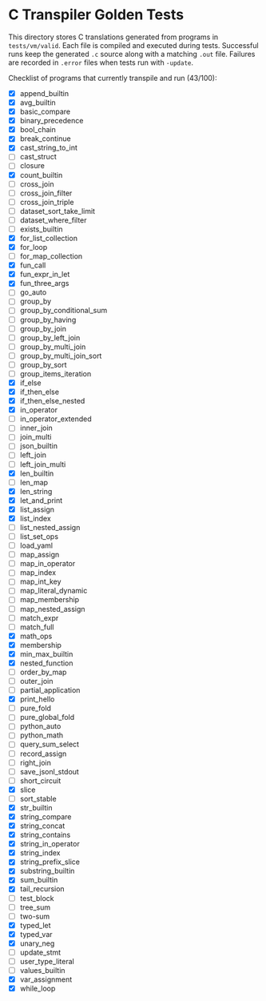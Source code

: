 # C Transpiler Golden Tests

This directory stores C translations generated from programs in `tests/vm/valid`. Each file is compiled and executed during tests. Successful runs keep the generated `.c` source along with a matching `.out` file. Failures are recorded in `.error` files when tests run with `-update`.

Checklist of programs that currently transpile and run (43/100):
- [x] append_builtin
- [x] avg_builtin
- [x] basic_compare
- [x] binary_precedence
- [x] bool_chain
- [x] break_continue
- [x] cast_string_to_int
- [ ] cast_struct
- [ ] closure
- [x] count_builtin
- [ ] cross_join
- [ ] cross_join_filter
- [ ] cross_join_triple
- [ ] dataset_sort_take_limit
- [ ] dataset_where_filter
- [ ] exists_builtin
- [x] for_list_collection
- [x] for_loop
- [ ] for_map_collection
- [x] fun_call
- [x] fun_expr_in_let
- [x] fun_three_args
- [ ] go_auto
- [ ] group_by
- [ ] group_by_conditional_sum
- [ ] group_by_having
- [ ] group_by_join
- [ ] group_by_left_join
- [ ] group_by_multi_join
- [ ] group_by_multi_join_sort
- [ ] group_by_sort
- [ ] group_items_iteration
- [x] if_else
- [x] if_then_else
- [x] if_then_else_nested
- [x] in_operator
- [ ] in_operator_extended
- [ ] inner_join
- [ ] join_multi
- [ ] json_builtin
- [ ] left_join
- [ ] left_join_multi
- [x] len_builtin
- [ ] len_map
- [x] len_string
- [x] let_and_print
- [x] list_assign
- [x] list_index
- [ ] list_nested_assign
- [ ] list_set_ops
- [ ] load_yaml
- [ ] map_assign
- [ ] map_in_operator
- [ ] map_index
- [ ] map_int_key
- [ ] map_literal_dynamic
- [ ] map_membership
- [ ] map_nested_assign
- [ ] match_expr
- [ ] match_full
- [x] math_ops
- [x] membership
- [x] min_max_builtin
- [x] nested_function
- [ ] order_by_map
- [ ] outer_join
- [ ] partial_application
- [x] print_hello
- [ ] pure_fold
- [ ] pure_global_fold
- [ ] python_auto
- [ ] python_math
- [ ] query_sum_select
- [ ] record_assign
- [ ] right_join
- [ ] save_jsonl_stdout
- [ ] short_circuit
- [x] slice
- [ ] sort_stable
- [x] str_builtin
- [x] string_compare
- [x] string_concat
- [x] string_contains
- [x] string_in_operator
- [x] string_index
- [x] string_prefix_slice
- [x] substring_builtin
- [x] sum_builtin
- [x] tail_recursion
- [ ] test_block
- [ ] tree_sum
- [ ] two-sum
- [x] typed_let
- [x] typed_var
- [x] unary_neg
- [ ] update_stmt
- [ ] user_type_literal
- [ ] values_builtin
- [x] var_assignment
- [x] while_loop
